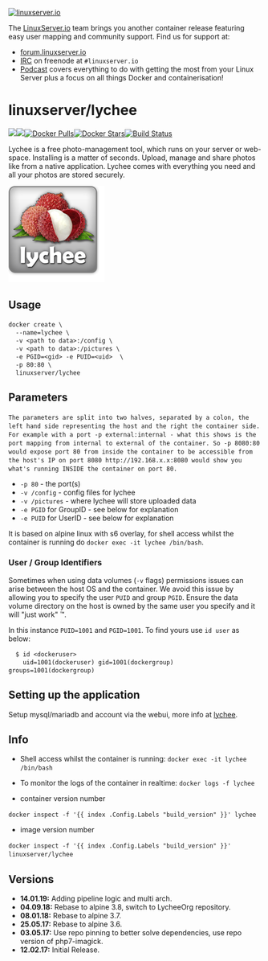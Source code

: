 [linuxserverurl]: https://linuxserver.io
[forumurl]: https://forum.linuxserver.io
[ircurl]: https://www.linuxserver.io/irc/
[podcasturl]: https://www.linuxserver.io/podcast/
[appurl]: https://lychee.electerious.com/
[hub]: https://hub.docker.com/r/linuxserver/lychee/

[![linuxserver.io](https://raw.githubusercontent.com/linuxserver/docker-templates/master/linuxserver.io/img/linuxserver_medium.png)][linuxserverurl]

The [LinuxServer.io][linuxserverurl] team brings you another container release featuring easy user mapping and community support. Find us for support at:
* [forum.linuxserver.io][forumurl]
* [IRC][ircurl] on freenode at `#linuxserver.io`
* [Podcast][podcasturl] covers everything to do with getting the most from your Linux Server plus a focus on all things Docker and containerisation!

# linuxserver/lychee
[![](https://images.microbadger.com/badges/version/linuxserver/lychee.svg)](https://microbadger.com/images/linuxserver/lychee "Get your own version badge on microbadger.com")[![](https://images.microbadger.com/badges/image/linuxserver/lychee.svg)](https://microbadger.com/images/linuxserver/lychee "Get your own image badge on microbadger.com")[![Docker Pulls](https://img.shields.io/docker/pulls/linuxserver/lychee.svg)][hub][![Docker Stars](https://img.shields.io/docker/stars/linuxserver/lychee.svg)][hub][![Build Status](https://ci.linuxserver.io/buildStatus/icon?job=Docker-Builders/x86-64/x86-64-lychee)](https://ci.linuxserver.io/job/Docker-Builders/job/x86-64/job/x86-64-lychee/)

Lychee is a free photo-management tool, which runs on your server or web-space. Installing is a matter of seconds. Upload, manage and share photos like from a native application. Lychee comes with everything you need and all your photos are stored securely.


[![lychee](https://raw.githubusercontent.com/linuxserver/docker-templates/master/linuxserver.io/img/lychee-icon.png)][appurl]

## Usage

```
docker create \
  --name=lychee \
  -v <path to data>:/config \
  -v <path to data>:/pictures \
  -e PGID=<gid> -e PUID=<uid>  \
  -p 80:80 \
  linuxserver/lychee
```

## Parameters

`The parameters are split into two halves, separated by a colon, the left hand side representing the host and the right the container side.
For example with a port -p external:internal - what this shows is the port mapping from internal to external of the container.
So -p 8080:80 would expose port 80 from inside the container to be accessible from the host's IP on port 8080
http://192.168.x.x:8080 would show you what's running INSIDE the container on port 80.`



* `-p 80` - the port(s)
* `-v /config` - config files for lychee
* `-v /pictures` - where lychee will store uploaded data
* `-e PGID` for GroupID - see below for explanation
* `-e PUID` for UserID - see below for explanation

It is based on alpine linux with s6 overlay, for shell access whilst the container is running do `docker exec -it lychee /bin/bash`.

### User / Group Identifiers

Sometimes when using data volumes (`-v` flags) permissions issues can arise between the host OS and the container. We avoid this issue by allowing you to specify the user `PUID` and group `PGID`. Ensure the data volume directory on the host is owned by the same user you specify and it will "just work" ™.

In this instance `PUID=1001` and `PGID=1001`. To find yours use `id user` as below:

```
  $ id <dockeruser>
    uid=1001(dockeruser) gid=1001(dockergroup) groups=1001(dockergroup)
```

## Setting up the application

Setup mysql/mariadb and account via the webui, more info at [lychee][appurl].

## Info

* Shell access whilst the container is running: `docker exec -it lychee /bin/bash`
* To monitor the logs of the container in realtime: `docker logs -f lychee`

* container version number

`docker inspect -f '{{ index .Config.Labels "build_version" }}' lychee`

* image version number

`docker inspect -f '{{ index .Config.Labels "build_version" }}' linuxserver/lychee`

## Versions

+ **14.01.19:** Adding pipeline logic and multi arch.
+ **04.09.18:** Rebase to alpine 3.8, switch to LycheeOrg repository.
+ **08.01.18:** Rebase to alpine 3.7.
+ **25.05.17:** Rebase to alpine 3.6.
+ **03.05.17:** Use repo pinning to better solve dependencies, use repo version of php7-imagick.
+ **12.02.17:** Initial Release.

